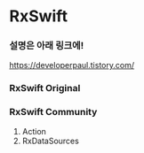 # RxSwift

### 설명은 아래 링크에!
<https://developerpaul.tistory.com/>

### RxSwift Original

### RxSwift Community
1. Action
2. RxDataSources
